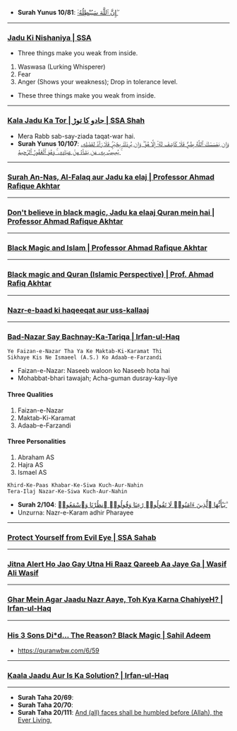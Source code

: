 * __Surah Yunus 10/81__: [إِنَّ ٱللَّهَ سَيُبْطِلُهُۥٓ ۖ](https://www.youtube.com/shorts/LiFaQPru5d8)

***

### [Jadu Ki Nishaniya | SSA](https://www.youtube.com/shorts/kjyit2mfNJs)
* Three things make you weak from inside.
1. Waswasa (Lurking Whisperer)
2. Fear
3. Anger (Shows your weakness); Drop in tolerance level.
* These three things make you weak from inside.

*** 

### [Kala Jadu Ka Tor | جادو کا توڑ | SSA Shah](https://www.youtube.com/watch?v=4UwhSrTVHj8)
* Mera Rabb sab-say-ziada taqat-war hai.
* __Surah Yunus 10/107__: [وَإِن يَمْسَسْكَ ٱللَّهُ بِضُرٍّۢ فَلَا كَاشِفَ لَهُۥٓ إِلَّا هُوَ ۖ وَإِن يُرِدْكَ بِخَيْرٍۢ فَلَا رَآدَّ لِفَضْلِهِۦ ۚ يُصِيبُ بِهِۦ مَن يَشَآءُ مِنْ عِبَادِهِۦ ۚ وَهُوَ ٱلْغَفُورُ ٱلرَّحِيمُ](https://quran.com/10/107)

***

### [Surah An-Nas, Al-Falaq aur Jadu ka elaj | Professor Ahmad Rafique Akhtar](https://www.youtube.com/watch?v=EcIx5DJqlxw)

***

### [Don't believe in black magic, Jadu ka elaaj Quran mein hai | Professor Ahmad Rafique Akhtar](https://www.youtube.com/watch?v=jP53yjYqcMU)

***

### [Black Magic and Islam | Professor Ahmad Rafique Akhtar](https://www.youtube.com/watch?v=O7j5u1Zahns)

***

### [Black magic and Quran (Islamic Perspective) | Prof. Ahmad Rafiq Akhtar](https://www.youtube.com/watch?v=Rg92WohFBUE)

***

### [Nazr-e-baad ki haqeeqat aur uss-kaIlaaj](https://www.youtube.com/watch?v=r7s04SNiPHw)

***

### [Bad-Nazar Say Bachnay-Ka-Tariqa | Irfan-ul-Haq](https://www.youtube.com/watch?v=8lC7gZM5tDo)

```
Ye Faizan-e-Nazar Tha Ya Ke Maktab-Ki-Karamat Thi
Sikhaye Kis Ne Ismaeel (A.S.) Ko Adaab-e-Farzandi
```
* Faizan-e-Nazar: Naseeb waloon ko Naseeb hota hai
* Mohabbat-bhari tawajah; Acha-guman dusray-kay-liye
    
#### Three Qualities
1. Faizan-e-Nazar
2. Maktab-Ki-Karamat
3. Adaab-e-Farzandi

#### Three Personalities
1. Abraham AS
2. Hajra AS
3. Ismael AS

```
Khird-Ke-Paas Khabar-Ke-Siwa Kuch-Aur-Nahin
Tera-Ilaj Nazar-Ke-Siwa Kuch-Aur-Nahin
```
* __Surah 2/104__: [يَـٰٓأَيُّهَا ٱلَّذِينَ ءَامَنُوا۟ لَا تَقُولُوا۟ رَٰعِنَا وَقُولُوا۟ ٱنظُرْنَا وَٱسْمَعُوا۟ ۗ](https://quranwbw.com/2/104)
* Unzurna: Nazr-e-Karam adhir Pharayee

***

### [Protect Yourself from Evil Eye | SSA Sahab](https://www.youtube.com/watch?v=qQTYsdSIryI)

***

### [Jitna Alert Ho Jao Gay Utna Hi Raaz Qareeb Aa Jaye Ga | Wasif Ali Wasif](https://www.youtube.com/watch?v=vGtbeYo8ueo)

***

### [Ghar Mein Agar Jaadu Nazr Aaye, Toh Kya Karna ChahiyeH? | Irfan-ul-Haq](https://www.youtube.com/watch?v=uphYHCthTXY)

***

### [His 3 Sons Di*d… The Reason? Black Magic | Sahil Adeem](https://www.youtube.com/watch?v=dZjMoPGUyj4)
* https://quranwbw.com/6/59

*** 

### [Kaala Jaadu Aur Is Ka Solution? | Irfan-ul-Haq](https://www.youtube.com/watch?v=0gWXO2lHEpc)

***

* __Surah Taha 20/69__: [](https://quranwbw.com/20#69)
* __Surah Taha 20/70__: [](https://quranwbw.com/20#70)
* __Surah Taha 20/111__: [And (all) faces shall be humbled before (Allah), the Ever Living,](https://quranwbw.com/20#111)
